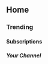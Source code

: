 <!DOCTYPE html>
<html lang="en">
   <head>
      <meta charaset="utf-8">
      <title>Tips For Youtubers</title>
   </head>
   <body>
      <h1Popular Youtubers/h1>
      <h2>Home</h2>
      <h3>Trending</h3>
      <h4>Subscriptions</h4>
      <h5> Your Channel</h5>
   </body>
</html>

